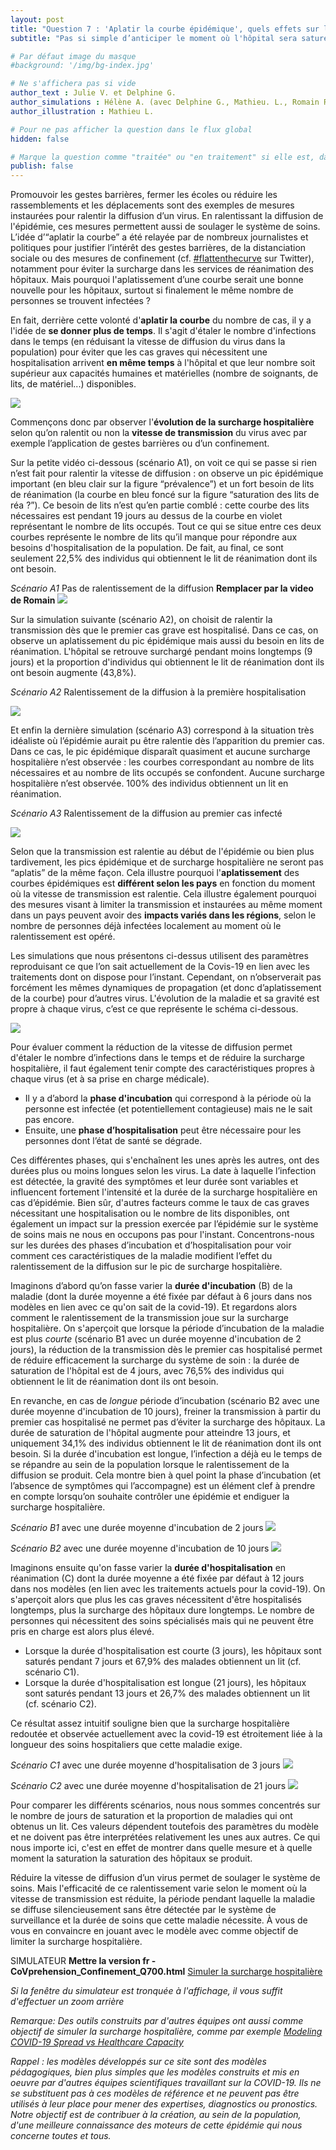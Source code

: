 ```yaml
---
layout: post
title: "Question 7 : 'Aplatir la courbe épidémique', quels effets sur le système de soins ?"
subtitle: "Pas si simple d’anticiper le moment où l'hôpital sera saturé...."

# Par défaut image du masque 
#background: '/img/bg-index.jpg'

# Ne s'affichera pas si vide
author_text : Julie V. et Delphine G.
author_simulations : Hélène A. (avec Delphine G., Mathieu. L., Romain R. et Julie V.)
author_illustration : Mathieu L.

# Pour ne pas afficher la question dans le flux global
hidden: false

# Marque la question comme "traitée" ou "en traitement" si elle est, dans cette ordre, publiée ou non
publish: false
---
```


Promouvoir les gestes barrières, fermer les écoles ou réduire les rassemblements et les déplacements sont des exemples de mesures instaurées pour ralentir la diffusion d’un virus. En ralentissant  la diffusion de l'épidémie, ces mesures permettent aussi de  soulager le système de soins. 
L’idée d’“aplatir la courbe” a été relayée par de nombreux journalistes et politiques pour justifier l’intérêt des gestes barrières, de la distanciation sociale ou des mesures de confinement (cf. [#flattenthecurve](https://covprehension.org/) sur Twitter), notamment pour éviter la surcharge dans les services de réanimation des hôpitaux. Mais pourquoi l'aplatissement d’une courbe serait une bonne nouvelle pour les hôpitaux, surtout si finalement le même nombre de personnes se trouvent infectées ? 

En fait, derrière cette volonté d'**aplatir la courbe** du nombre de cas, il y a l'idée de **se donner plus de temps**. Il s'agit d'étaler le nombre d'infections dans le temps (en réduisant la vitesse de diffusion du virus dans la population) pour éviter que les cas graves qui nécessitent une hospitalisation arrivent **en même temps** à l'hôpital et que leur nombre soit supérieur aux capacités humaines et matérielles (nombre de soignants, de lits, de matériel...) disponibles.

<img src="/img/posts/Q7_Odile.jpg" class="full-size">

Commençons donc par observer l'**évolution de la surcharge hospitalière** selon qu’on ralentit ou non la **vitesse de transmission** du virus avec par exemple l’application de gestes barrières ou d’un confinement.  

Sur la petite vidéo ci-dessous (scénario A1), on voit ce qui se passe si rien n’est fait pour ralentir la vitesse de diffusion : on observe un pic épidémique important (en bleu clair sur la figure “prévalence”) et un fort besoin de lits de réanimation (la courbe en bleu foncé  sur la figure “saturation des lits de réa ?”). Ce besoin de lits n’est qu’en partie comblé : cette courbe des lits nécessaires est pendant 19 jours au dessus de la courbe en violet représentant le nombre de lits occupés. Tout ce qui se situe entre ces deux courbes représente le nombre de lits qu’il manque pour répondre aux besoins d'hospitalisation de la population. De fait, au final, ce sont seulement 22,5% des individus qui obtiennent le lit de réanimation dont ils ont besoin.

*Scénario A1* Pas de ralentissement de la diffusion
**Remplacer par la video de Romain**
<img src="/img/posts/Q7-A1-fr.png" class="full-size">

Sur la simulation suivante (scénario A2), on choisit de ralentir la transmission dès que le premier cas grave est hospitalisé. Dans ce cas, on observe un aplatissement du pic épidémique mais aussi du besoin en lits de réanimation. L'hôpital se retrouve surchargé pendant moins longtemps (9 jours) et la proportion d'individus qui obtiennent le lit de réanimation dont ils ont besoin augmente (43,8%).

*Scénario A2* Ralentissement de la diffusion à la première hospitalisation

<img src="/img/posts/Q7-A2-fr.png" class="full-size">

Et enfin la dernière simulation (scénario A3) correspond à la situation très idéaliste où l’épidémie aurait pu être ralentie dès l’apparition du premier cas. Dans ce cas, le pic épidémique disparaît quasiment et aucune surcharge hospitalière n’est observée : les courbes correspondant au nombre de lits nécessaires et au nombre de lits occupés se confondent. Aucune surcharge hospitalière n’est observée. 100% des individus obtiennent un lit en réanimation.

*Scénario A3* Ralentissement de la diffusion au premier cas infecté

<img src="/img/posts/Q7-A3-fr.png" class="full-size">


Selon que la transmission est ralentie au début de l'épidémie ou bien plus tardivement, les pics épidémique et de surcharge hospitalière ne seront pas “aplatis” de la même façon.  Cela illustre  pourquoi l'**aplatissement** des courbes épidémiques est **différent selon les pays** en fonction du  moment où la vitesse de transmission est ralentie. Cela illustre également pourquoi des mesures visant à limiter la transmission et instaurées au même moment dans un pays peuvent avoir des **impacts variés dans les régions**, selon le nombre de personnes déjà infectées localement au moment où le ralentissement est opéré.

Les simulations que nous présentons ci-dessus utilisent des paramètres reproduisant ce que l’on sait actuellement de la Covis-19 en lien avec les traitements dont on dispose pour l’instant. Cependant, on n’observerait pas forcément les mêmes dynamiques de propagation (et donc d’aplatissement de la courbe) pour d’autres virus. L'évolution de la maladie et sa gravité est propre à chaque virus, c’est ce que représente le schéma ci-dessous.

<img src="/img/posts/Q7-shema-fr.png" class="small-size">

Pour évaluer comment la réduction de la vitesse de diffusion permet d'étaler le nombre d’infections dans le temps et de réduire la surcharge hospitalière, il faut également tenir compte des caractéristiques propres à chaque virus (et à sa prise en charge médicale). 
- Il y a d’abord la **phase d'incubation** qui correspond à la période où la personne est infectée (et potentiellement contagieuse) mais ne le sait pas encore. 
- Ensuite, une **phase d’hospitalisation** peut être nécessaire pour les personnes dont l’état de santé se dégrade.

Ces différentes phases, qui s'enchaînent les unes après les autres, ont des durées plus ou moins longues selon les virus. La date à laquelle l’infection est détectée, la gravité des symptômes et leur durée sont variables et influencent fortement l'intensité et la durée de la surcharge hospitalière en cas d’épidémie. Bien sûr, d'autres facteurs comme le taux de cas graves nécessitant une hospitalisation ou le nombre de lits disponibles, ont également un impact sur la pression exercée par l’épidémie sur le système de soins mais ne nous en occupons pas pour l'instant. Concentrons-nous sur les durées des phases d’incubation et d’hospitalisation pour voir comment ces caractéristiques de la maladie modifient l’effet du ralentissement de la diffusion sur le pic de surcharge hospitalière.

Imaginons d’abord qu’on fasse varier la **durée d'incubation** (B) de la maladie (dont la durée moyenne a été fixée par défaut à 6 jours dans nos modèles en lien avec ce qu'on sait de la covid-19). Et regardons alors comment le ralentissement de la transmission joue sur la surcharge hospitalière. On s'aperçoit que lorsque la période d’incubation de la maladie est plus *courte* (scénario B1 avec un durée moyenne d'incubation de 2 jours), la réduction de la transmission dès le premier cas hospitalisé permet de réduire efficacement la surcharge du système de soin : la durée de saturation de l'hôpital est de 4 jours, avec 76,5% des individus qui obtiennent le lit de réanimation dont ils ont besoin.

En revanche, en cas de *longue* période d’incubation (scénario B2 avec une durée moyenne d'incubation de 10 jours), freiner la transmission à partir du premier cas hospitalisé ne permet pas d’éviter la surcharge des hôpitaux.  La durée de saturation de l'hôpital augmente pour atteindre 13 jours, et uniquement 34,1% des individus obtiennent le lit de réanimation dont ils ont besoin. Si la durée d'incubation est longue, l’infection a déjà eu le temps de se répandre au sein de la population lorsque le ralentissement de la diffusion se produit. Cela montre bien à quel point la phase d’incubation (et l’absence de symptômes qui l’accompagne) est un élément clef à prendre en compte lorsqu’on souhaite contrôler une épidémie et endiguer la surcharge hospitalière.

*Scénario B1* avec une durée moyenne d'incubation de 2 jours
<img src="/img/posts/Q7-B1-fr.png" class="full-size">

*Scénario B2* avec une durée moyenne d'incubation de 10 jours
<img src="/img/posts/Q7-B2-fr.png" class="full-size">

Imaginons ensuite qu'on fasse varier la **durée d'hospitalisation** en réanimation (C) dont la durée moyenne a été fixée par défaut à 12 jours dans nos modèles (en lien avec les traitements actuels pour la covid-19). On s'aperçoit alors que plus les cas graves nécessitent d'être hospitalisés longtemps, plus la surcharge des hôpitaux dure longtemps. Le nombre de personnes qui nécessitent des soins spécialisés mais qui ne peuvent être pris en charge est alors plus élevé.
- Lorsque la durée d'hospitalisation est courte (3 jours), les hôpitaux sont saturés pendant 7 jours et 67,9% des malades obtiennent un lit (cf. scénario C1).
- Lorsque la durée d'hospitalisation est longue (21 jours), les hôpitaux sont saturés pendant 13 jours et 26,7% des malades obtiennent un lit (cf. scénario C2).

Ce résultat assez intuitif souligne bien que la surcharge hospitalière redoutée et observée actuellement avec la covid-19 est étroitement liée à la longueur des soins hospitaliers que cette maladie exige. 

*Scénario C1* avec une durée moyenne d'hospitalisation de 3 jours
<img src="/img/posts/Q7-C1-fr.png" class="full-size">

*Scénario C2* avec une durée moyenne d'hospitalisation de 21 jours
<img src="/img/posts/Q7-C2-fr.png" class="full-size">

Pour comparer les différents scénarios, nous nous sommes concentrés sur le nombre de jours de saturation et la proportion de maladies qui ont obtenus un lit. Ces valeurs dépendent toutefois des paramètres du modèle et ne doivent pas être interprétées relativement les unes aux autres. Ce qui nous importe ici, c'est en effet de montrer dans quelle mesure et à quelle moment la saturation la saturation des hôpitaux se produit.

Réduire la vitesse de diffusion d’un virus permet de soulager le système de soins. Mais l'efficacité de ce ralentissement varie selon le moment où la vitesse de transmission est réduite, la période pendant laquelle la maladie se diffuse silencieusement sans être détectée par le système de surveillance et la durée de soins que cette maladie nécessite. À vous de vous en convaincre en jouant avec le modèle avec comme objectif de limiter la surcharge hospitalière.

SIMULATEUR
**Mettre la version fr - CoVprehension_Confinement_Q700.html**
<a href="#" class="btn btn-primary" 
onclick="loadIframeSimulator(700, this); return false;">Simuler la surcharge hospitalière</a>
<div class="iframeContainer"></div>

*Si la fenêtre du simulateur est tronquée à l'affichage, il vous suffit d'effectuer un zoom arrière*

*Remarque: Des outils construits par d'autres équipes ont aussi comme objectif de simuler la surcharge hospitalière, comme par exemple [Modeling COVID-19 Spread vs Healthcare Capacity](https://alhill.shinyapps.io/COVID19seir/)*

*Rappel : les modèles développés sur ce site sont des modèles pédagogiques, bien plus simples que les modèles construits et mis en oeuvre par d'autres équipes scientifiques travaillant sur la COVID-19. Ils ne se substituent pas à ces modèles de référence et ne peuvent pas être utilisés à leur place pour mener des expertises, diagnostics ou pronostics. Notre objectif est de contribuer à la création, au sein de la population, d'une meilleure connaissance des moteurs de cette épidémie qui nous concerne toutes et tous.*  